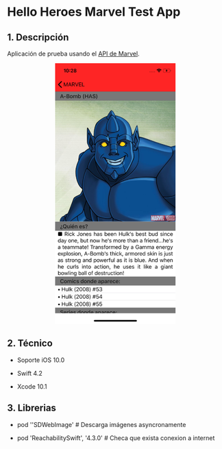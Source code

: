 Hello Heroes Marvel Test App
===

## 1. Descripción

Aplicación de prueba usando el  <a href="https://developer.marvel.com">API de Marvel</a>.

<p align="center">
    <img src="imgs/marvelApp.png" width="281" height="609">
</p>


## 2. Técnico

* Soporte iOS 10.0

* Swift 4.2

* Xcode 10.1

## 3. Librerias

* pod ''SDWebImage' # Descarga imágenes asyncronamente

* pod 'ReachabilitySwift', '4.3.0' # Checa que exista conexion a internet
